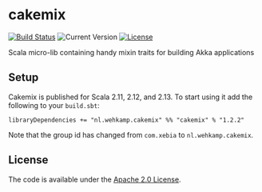 # cakemix

[![Build Status](https://travis-ci.org/wehkamp/cakemix.svg)](https://travis-ci.org/wehkamp/cakemix)
![Current Version](https://img.shields.io/badge/version-1.2.2-brightgreen.svg?style=flat "1.2.2")
[![License](https://img.shields.io/badge/license-Apache%202.0-blue.svg?style=flat "Apache 2.0")](LICENSE)

Scala micro-lib containing handy mixin traits for building Akka applications

## Setup

Cakemix is published for Scala 2.11, 2.12, and 2.13. To start using it add the following to your `build.sbt`:

    libraryDependencies += "nl.wehkamp.cakemix" %% "cakemix" % "1.2.2"

Note that the group id has changed from `com.xebia` to `nl.wehkamp.cakemix`.

## License
The code is available under the [Apache 2.0 License](LICENSE).
